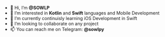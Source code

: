 - 👋 Hi, I’m **@SOWLP**
- 👀 I’m interested in **Kotlin** and **Swift** languages and Mobile Development
- 🌱 I’m currently continuisly learning iOS Development in Swift
- 💞️ I’m looking to collaborate on any project
- 📫 You can reach me on Telegram: **@sowlpy**
